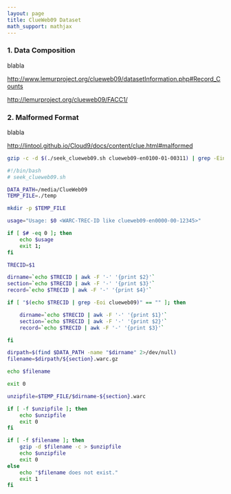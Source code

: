 ```yaml
---
layout: page
title: ClueWeb09 Dataset
math_support: mathjax
---
```



### 1. Data Composition

blabla

http://www.lemurproject.org/clueweb09/datasetInformation.php#Record_Counts

http://lemurproject.org/clueweb09/FACC1/

### 2. Malformed Format

blabla

http://lintool.github.io/Cloud9/docs/content/clue.html#malformed


~~~ sh
gzip -c -d $(./seek_clueweb09.sh clueweb09-en0100-01-00311) | grep -Ein -m1 -A10 -B10 clueweb09-en0100-01-00312
~~~

~~~ sh
#!/bin/bash
# seek_clueweb09.sh

DATA_PATH=/media/ClueWeb09
TEMP_FILE=./temp

mkdir -p $TEMP_FILE

usage="Usage: $0 <WARC-TREC-ID like clueweb09-en0000-00-12345>"

if [ $# -eq 0 ]; then
    echo $usage
    exit 1;
fi

TRECID=$1

dirname=`echo $TRECID | awk -F '-' '{print $2}'`
section=`echo $TRECID | awk -F '-' '{print $3}'`
record=`echo $TRECID | awk -F '-' '{print $4}'`

if [ "$(echo $TRECID | grep -Eoi clueweb09)" == "" ]; then

    dirname=`echo $TRECID | awk -F '-' '{print $1}'`
    section=`echo $TRECID | awk -F '-' '{print $2}'`
    record=`echo $TRECID | awk -F '-' '{print $3}'`

fi

dirpath=$(find $DATA_PATH -name "$dirname" 2>/dev/null)
filename=$dirpath/${section}.warc.gz

echo $filename

exit 0

unzipfile=$TEMP_FILE/$dirname-${section}.warc

if [ -f $unzipfile ]; then
    echo $unzipfile
    exit 0
fi

if [ -f $filename ]; then
    gzip -d $filename -c > $unzipfile
    echo $unzipfile
    exit 0
else
    echo "$filename does not exist."
    exit 1
fi
~~~


